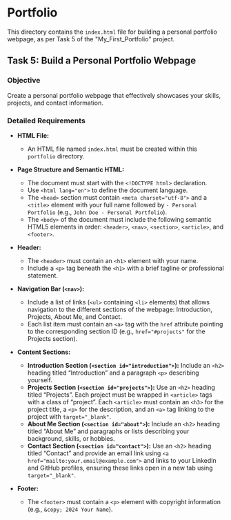 # Portfolio

This directory contains the `index.html` file for building a personal portfolio webpage, as per Task 5 of the "My_First_Portfolio" project.

## Task 5: Build a Personal Portfolio Webpage

### Objective

Create a personal portfolio webpage that effectively showcases your skills, projects, and contact information.

### Detailed Requirements

* **HTML File:**
    * An HTML file named `index.html` must be created within this `portfolio` directory.

* **Page Structure and Semantic HTML:**
    * The document must start with the `<!DOCTYPE html>` declaration.
    * Use `<html lang="en">` to define the document language.
    * The `<head>` section must contain `<meta charset="utf-8">` and a `<title>` element with your full name followed by `- Personal Portfolio` (e.g., `John Doe - Personal Portfolio`).
    * The `<body>` of the document must include the following semantic HTML5 elements in order: `<header>`, `<nav>`, `<section>`, `<article>`, and `<footer>`.

* **Header:**
    * The `<header>` must contain an `<h1>` element with your name.
    * Include a `<p>` tag beneath the `<h1>` with a brief tagline or professional statement.

* **Navigation Bar (`<nav>`):**
    * Include a list of links (`<ul>` containing `<li>` elements) that allows navigation to the different sections of the webpage: Introduction, Projects, About Me, and Contact.
    * Each list item must contain an `<a>` tag with the `href` attribute pointing to the corresponding section ID (e.g., `href="#projects"` for the Projects section).

* **Content Sections:**
    * **Introduction Section (`<section id="introduction">`):** Include an `<h2>` heading titled “Introduction” and a paragraph `<p>` describing yourself.
    * **Projects Section (`<section id="projects">`):** Use an `<h2>` heading titled “Projects”. Each project must be wrapped in `<article>` tags with a class of “project”. Each `<article>` must contain an `<h3>` for the project title, a `<p>` for the description, and an `<a>` tag linking to the project with `target="_blank"`.
    * **About Me Section (`<section id="about">`):** Include an `<h2>` heading titled “About Me” and paragraphs or lists describing your background, skills, or hobbies.
    * **Contact Section (`<section id="contact">`):** Use an `<h2>` heading titled “Contact” and provide an email link using `<a href="mailto:your.email@example.com">` and links to your LinkedIn and GitHub profiles, ensuring these links open in a new tab using `target="_blank"`.

* **Footer:**
    * The `<footer>` must contain a `<p>` element with copyright information (e.g., `&copy; 2024 Your Name`).
